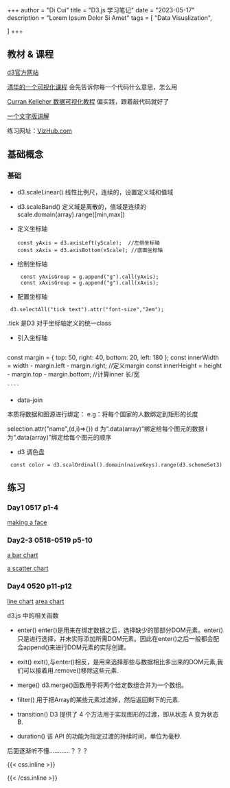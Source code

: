 +++
author = "Di Cui"
title = "D3.js 学习笔记"
date = "2023-05-17"
description = "Lorem Ipsum Dolor Si Amet"
tags = [
    "Data Visualization",

]
+++

## 教材 & 课程

[d3官方网站](https://d3js.org/)

[清华的一个可视化课程](https://www.bilibili.com/video/BV1qg411X7bB?p=2&vd_source=aff71f9dc82b763304a211b19dcf20eb) 会先告诉你每一个代码什么意思，怎么用

[Curran Kelleher 数据可视化教程](https://www.bilibili.com/video/BV1Yb411c7cM?p=4&spm_id_from=pageDriver&vd_source=aff71f9dc82b763304a211b19dcf20eb)  偏实践，跟着敲代码就好了

[一个文字版讲解](https://blog.csdn.net/weixin_46999458/article/details/113694512?spm=1001.2101.3001.6650.2&utm_medium=distribute.pc_relevant.none-task-blog-2%7Edefault%7ECTRLIST%7ERate-2-113694512-blog-115085601.235%5Ev36%5Epc_relevant_default_base3&depth_1-utm_source=distribute.pc_relevant.none-task-blog-2%7Edefault%7ECTRLIST%7ERate-2-113694512-blog-115085601.235%5Ev36%5Epc_relevant_default_base3&utm_relevant_index=5) 

练习网址：[VizHub.com](https://vizhub.com/)


## 基础概念

### 基础

- d3.scaleLinear()
  线性比例尺，连续的，设置定义域和值域


- d3.scaleBand()
  定义域是离散的，值域是连续的
  scale.domain(array).range([min,max])
 
- 定义坐标轴
  ````
  const yAxis = d3.axisLeft(yScale);  //左侧坐标轴
  const xAxis = d3.axisBottom(xScale); //底面坐标轴
  ````

- 绘制坐标轴
  ````
   const yAxisGroup = g.append("g").call(yAxis);
   const xAxisGroup = g.append("g").call(xAxis);
  ````

 - 配置坐标轴
  ````
   d3.selectAll("tick text").attr("font-size","2em");
  ````

 .tick 是D3 对于坐标轴定义的统一class

 - 引入坐标轴

   ````
  const margin = { top: 50, right: 40, bottom: 20, left: 180 };
  const innerWidth = width - margin.left - margin.right; //定义margin
  const innerHeight = height - margin.top - margin.bottom; //计算inner 长/宽
 
    ````

- data-join

 本质将数据和图源进行绑定：
  e.g：将每个国家的人数绑定到矩形的长度

  selection.attr("name",(d,i)=>{})
  d 为“.data(array)”绑定给每个图元的数据
  i 为“.data(array)”绑定给每个图元的顺序


- d3 调色盘

 ````
  const color = d3.scalOrdinal().domain(naiveKeys).range(d3.schemeSet3)
 ````

  

 

 
## 练习

### Day1   0517   p1-4

[making a face](https://vizhub.com/cuidi1996/4961fdee46c845008e61c5438a792696)


### Day2-3    0518-0519   p5-10

[a bar chart](https://vizhub.com/cuidi1996/b0ebbe28900f43d38c1cf8de2fe688a6)

[a scatter chart](https://vizhub.com/cuidi1996/58260311aa9e41ec801699b6b180b6ac)



### Day4    0520    p11-p12

[line chart](https://vizhub.com/cuidi1996/4a21c23a5a2c41de9ff91d5c3f5b86a2)
[area chart](https://vizhub.com/cuidi1996/eaccc7f619774dd0a7aa09fc4219197f)


d3.js 中的相关函数

- enter() enter()是用来在绑定数据之后，选择缺少的那部分DOM元素。enter()只是进行选择，并未实际添加所需DOM元素。因此在enter()之后一般都会配合append()来进行DOM元素的实际创建。

- exit() exit(),与enter()相反，是用来选择那些与数据相比多出来的DOM元素,我们可以接着用.remove()移除这些元素.

- merge()    d3.merge()函数用于将两个给定数组合并为一个数组。

- filter()  用于把Array的某些元素过滤掉，然后返回剩下的元素.

- transition()   D3 提供了 4 个方法用于实现图形的过渡，即从状态 A 变为状态 B.

- duration() 该 API 的功能为指定过渡的持续时间，单位为毫秒.

后面逐渐听不懂…………？？？






{{< css.inline >}}

<style>
.canon { background: white; width: 100%; height: auto; }
</style>

{{< /css.inline >}}
